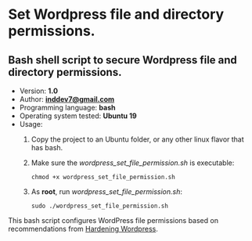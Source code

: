 # Set Wordpress file and directory permissions.

## Bash shell script to secure Wordpress file and directory permissions.

- Version: **1.0**
- Author: **inddev7@gmail.com**
- Programming language: **bash**
- Operating system tested: **Ubuntu 19**
- Usage:
   1. Copy the project to an Ubuntu folder, or any other linux flavor that has bash. 
   1. Make sure the *wordpress_set_file_permission.sh* is executable:
   
       `chmod +x wordpress_set_file_permission.sh`
       
   1. As **root**, run *wordpress_set_file_permission.sh*:
   
       `sudo ./wordpress_set_file_permission.sh`

This bash script configures WordPress file permissions based on recommendations from [Hardening Wordpress](https://wordpress.org/support/article/hardening-wordpress/).

